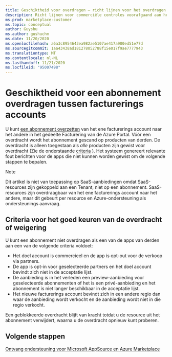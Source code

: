 ```yaml
---
title: Geschiktheid voor overdragen – richt lijnen voor het overdragen van een abonnement tussen facturerings accounts, Azure Marketplace
description: Richt lijnen voor commerciële controles voorafgaand aan het overdragen van een abonnement tussen facturerings accounts in de Azure Portal.
ms.prod: marketplace-customer
ms.topic: conceptual
author: Guyshu
ms.author: gushuchm
ms.date: 11/20/2020
ms.openlocfilehash: a6a3c8954643ea982ae5107ae417a900ed51e77d
ms.sourcegitcommit: 1aa43438ad181278052788f15e017f9ae7777943
ms.translationtype: MT
ms.contentlocale: nl-NL
ms.lasthandoff: 11/21/2020
ms.locfileid: "95007498"
---
```

# <a name="transfer-eligibility-for-a-subscription-between-billing-accounts"></a>Geschiktheid voor een abonnement overdragen tussen facturerings accounts

U kunt [een abonnement overzetten](/azure/cost-management-billing/understand/subscription-transfer) van het ene facturerings account naar het andere in het gedeelte Facturering van de Azure Portal. Vóór een overdracht wordt het abonnement gescand op producten van derden. De overdracht is alleen toegestaan als *alle* producten zijn gewist voor overdracht (Zie de onderstaande [criteria](#criteria-for-transfer-approval-or-denial) ). Het systeem genereert relevante fout berichten voor de apps die niet kunnen worden gewist om de volgende stappen te bepalen.

> [!NOTE]
> Dit artikel is niet van toepassing op SaaS-aanbiedingen omdat SaaS-resources zijn gekoppeld aan een Tenant, niet op een abonnement. SaaS-resources zijn overdraagbaar van het ene facturerings account naar het andere, maar dit gebeurt per resource en Azure-ondersteuning als ondersteunings aanvraag.

## <a name="criteria-for-transfer-approval-or-denial"></a>Criteria voor het goed keuren van de overdracht of weigering

U kunt een abonnement niet overdragen als een van de apps van derden aan een van de volgende criteria voldoet:

- Het doel account is commercieel en de app is opt-out voor de verkoop via partners.
- De app is opt-in voor geselecteerde partners en het doel account bevindt zich niet in de acceptatie lijst.
- De aanbieding is in het verleden een preview-aanbieding voor geselecteerde abonnementen of het is een privé-aanbieding en het abonnement is niet langer beschikbaar in de acceptatie lijst.
- Het nieuwe facturerings account bevindt zich in een andere regio dan waar de aanbieding wordt verkocht en de aanbieding wordt niet in die regio verkocht.

Een geblokkeerde overdracht blijft van kracht totdat u de resource uit het abonnement verwijdert, waarna u de overdracht opnieuw kunt proberen.

## <a name="next-steps"></a>Volgende stappen

[Ontvang ondersteuning voor Microsoft AppSource en Azure Marketplace](get-support.md)

